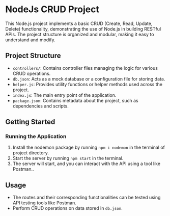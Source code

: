 # NodeJs CRUD Project

This Node.js project implements a basic CRUD (Create, Read, Update, Delete) functionality, demonstrating the use of Node.js in building RESTful APIs. The project structure is organized and modular, making it easy to understand and modify.

## Project Structure

- `controllers/`: Contains controller files managing the logic for various CRUD operations.
- `db.json`: Acts as a mock database or a configuration file for storing data.
- `helper.js`: Provides utility functions or helper methods used across the project.
- `index.js`: The main entry point of the application.
- `package.json`: Contains metadata about the project, such as dependencies and scripts.

## Getting Started

### Running the Application

1. Install the nodemon package by running `npm i nodemon` in the terminal of project directory.
2. Start the server by running `npm start` in the terminal.
3. The server will start, and you can interact with the API using a tool like Postman..

## Usage

- The routes and their corresponding functionalities can be tested using API testing tools like Postman.
- Perform CRUD operations on data stored in `db.json`.
